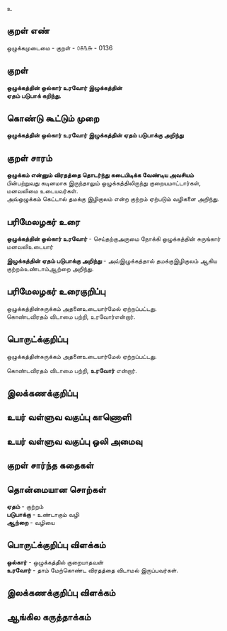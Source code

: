 உ

## குறள் எண் 

ஒழுக்கமுடைமை - குறள் - ௦௧௩௬ - 0136  

## குறள் 

**ஒழுக்கத்தின் ஒல்கார் உரவோர் இழுக்கத்தின்  
ஏதம் படுபாக் கறிந்து.** 

## கொண்டு கூட்டும் முறை

**ஒழுக்கத்தின் ஒல்கார் உரவோர் இழுக்கத்தின் ஏதம் படுபாக்கு அறிந்து**   

## குறள் சாரம் 

**ஒழுக்கம் என்னும் விரதத்தை தொடர்ந்து கடைபிடிக்க வேண்டிய அவசியம்**  
பின்பற்றுவது கடினமாக இருந்தாலும் ஒழுக்கத்திலிருந்து குறையமாட்டார்கள், மனவலிமை உடையவர்கள்.  
அவ்ஒழுக்கம் கெட்டால் தமக்கு இழிகுலம் என்ற குற்றம் ஏற்படும் வழிகளை அறிந்து.  

## பரிமேலழகர் உரை

**ஒழுக்கத்தின் ஒல்கார் உரவோர்** - செய்தற்குஅருமை நோக்கி ஒழுக்கத்தின் சுருங்கார் மனவலிஉடையார்  

**இழுக்கத்தின் ஏதம் படுபாக்கு அறிந்து** - அவ்இழுக்கத்தால் தமக்குஇழிகுலம் ஆகிய குற்றம்உண்டாம்ஆற்றை அறிந்து. 

## பரிமேலழகர் உரைகுறிப்பு   

ஒழுக்கத்தின்சுருக்கம் அதனைஉடையார்மேல் ஏற்றப்பட்டது.  
கொண்டவிரதம் விடாமை பற்றி, உரவோர்என்றார்.    

## பொருட்க்குறிப்பு 

ஒழுக்கத்தின்சுருக்கம் அதனைஉடையார்மேல் ஏற்றப்பட்டது. 

கொண்டவிரதம் விடாமை பற்றி, **உரவோர்** என்றார்.  

## இலக்கணக்குறிப்பு  


## உயர் வள்ளுவ வகுப்பு காணொளி


## உயர் வள்ளுவ வகுப்பு ஒலி அமைவு 

 
## குறள் சார்ந்த கதைகள் 


## தொன்மையான சொற்கள்

**ஏதம்** - குற்றம்   
**படுபாக்கு** - உண்டாகும் வழி  
**ஆற்றை** - வழியை   

## பொருட்க்குறிப்பு விளக்கம்

**ஒல்கார்** - ஒழுக்கத்தில் குறையாதவன்  
**உரவோர்** - தாம் மேற்கொண்ட விரதத்தை விடாமல் இருப்பவர்கள்.  

## இலக்கணக்குறிப்பு விளக்கம்


## ஆங்கில கருத்தாக்கம் 


